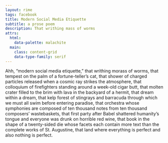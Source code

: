 ```yaml
---
layout: rime
tags: facebook
title: Modern Social Media Etiquette
subtitle: a prose poem
description: That writhing mass of worms
attrs:
  html:
    data-palette: malachite
  main:
    class: content-grid
    data-type-family: serif
---
```

Ahh, &ldquo;modern social media etiquette,&rdquo; that writhing morass of worms, that tempest on the palm of a fortune-teller&rsquo;s cat, that shower of charged particles released when a cosmic ray strikes the atmosphere, that colloquium of firefighters standing around a week-old cigar butt, that molten crater filled to the brim with lava in the backyard of a hermit, that dream within a dream, that kelp forest of stingrays and barracuda through which we must all swim before entering paradise, that orchestra whose symphonies are composed of ten thousand notes from ten thousand composers&rsquo; wastebaskets, that first party after Babel shattered humanity&rsquo;s tongue and everyone was drunk on horrible red wine, that book in the shape of a twenty-sided die whose facets each contain more text than the complete works of St. Augustine, that land where everything is perfect and also nothing is perfect.

